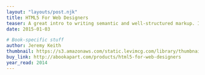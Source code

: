 ```yaml
---
layout: "layouts/post.njk"
title: HTML5 For Web Designers
teaser: A great intro to writing semantic and well-structured markup. I really enjoyed all the nerdy bits about the history of the HTML and the web.
date: 2015-01-03

# Book-specific stuff
author: Jeremy Keith
thumbnail: https://s3.amazonaws.com/static.levimcg.com/library/thumbnail-html5.png
buy_link: http://abookapart.com/products/html5-for-web-designers
year_read: 2014
---
```

